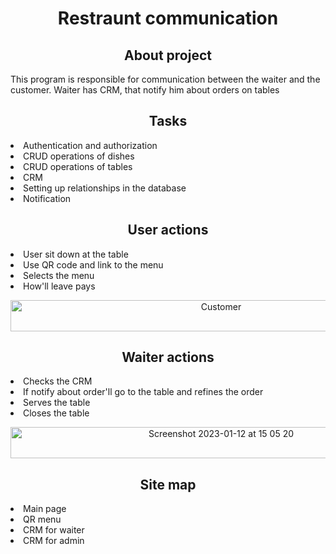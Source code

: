 <h1 align="center">Restraunt communication</h1>

<h2 align="center">About project</h2>
<p>This program is responsible for communication between the waiter and the customer. Waiter has CRM, that notify him about orders on tables</p>

<h2 align="center">Tasks</h2>
<li>Authentication and authorization </li>
<li>CRUD operations of dishes</li>
<li>CRUD operations of tables</li>
<li>CRM</li>
<li>Setting up relationships in the database</li>
<li>Notification</li>


<h2 align="center">User actions</h2>
<li> User sit down at the table</li>
<li> Use QR code and link to the menu</li>
<li> Selects the menu</li>
<li> How'll leave pays</li>

<p align="center"><img width="658" height="50" alt="Customer" src="https://user-images.githubusercontent.com/69418373/212341649-4d439b79-dcba-4078-ac5c-4e276fab4ebb.jpg"></p>

<h2 align="center"> Waiter actions</h2>
<li>Checks the CRM</li>
<li>If notify about order'll go to the table and refines the order</li>
<li>Serves the table</li>
<li>Closes the table</li>

<p align="center"><img width="658" height="50" alt="Screenshot 2023-01-12 at 15 05 20" src="https://user-images.githubusercontent.com/69418373/212168216-d250a49a-4a4f-43c8-9293-bb12d9122f1b.png"></p>


<h2 align="center">Site map</h2>
<li>Main page</li>
<li>QR menu</li>
<li>CRM for waiter</li>
<li>CRM for admin</li>
